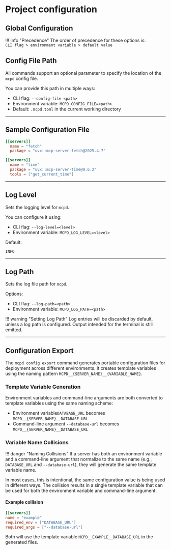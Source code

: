 # Project configuration

## Global Configuration

!!! info "Precedence"
    The order of precedence for these options is:  
    `CLI flag > environment variable > default value`

## Config File Path

All commands support an optional parameter to specify the location of the `mcpd` config file.

You can provide this path in multiple ways:

- CLI flag: `--config-file <path>`
- Environment variable: `MCPD_CONFIG_FILE=<path>`
- Default: `.mcpd.toml` in the current working directory

---

## Sample Configuration File

```toml
[[servers]]
  name = "fetch"
  package = "uvx::mcp-server-fetch@2025.4.7"

[[servers]]
  name = "time"
  package = "uvx::mcp-server-time@0.6.2"
  tools = ["get_current_time"]
```

---

## Log Level

Sets the logging level for `mcpd`.

You can configure it using:

- CLI flag: `--log-level=<level>`
- Environment variable: `MCPD_LOG_LEVEL=<level>`

Default:

```
INFO
```

---

## Log Path

Sets the log file path for `mcpd`.

Options:

- CLI flag: `--log-path=<path>`
- Environment variable: `MCPD_LOG_PATH=<path>`

!!! warning "Setting Log Path"
    Log entries will be discarded by default, unless a log path is configured. 
    Output intended for the terminal is still emitted.

---

## Configuration Export

The `mcpd config export` command generates portable configuration files for deployment across different environments. It creates template variables using the naming pattern `MCPD__{SERVER_NAME}__{VARIABLE_NAME}`.

### Template Variable Generation

Environment variables and command-line arguments are both converted to template variables using the same naming scheme:

- Environment variable`DATABASE_URL` becomes `MCPD__{SERVER_NAME}__DATABASE_URL`  
- Command-line argument `--database-url` becomes `MCPD__{SERVER_NAME}__DATABASE_URL`

### Variable Name Collisions

!!! danger "Naming Collisions"
    If a server has both an environment variable and a command-line argument that normalize to the same name (e.g., `DATABASE_URL` and `--database-url`), they will generate the same template variable name.
    
In most cases, this is intentional, the same configuration value is being used in different ways. The collision results in a single template variable that can be used for both the environment variable and command-line argument.
    
#### Example collision

```toml
[[servers]]
name = "example"
required_env = ["DATABASE_URL"]
required_args = ["--database-url"]
```
    
Both will use the template variable `MCPD__EXAMPLE__DATABASE_URL` in the generated files.
